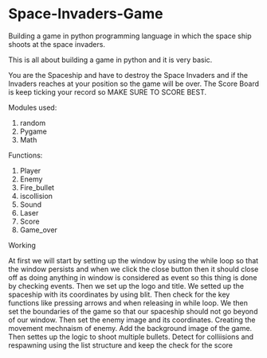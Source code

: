 # Space-Invaders-Game
Building a game in python programming language in which the space ship shoots at the space invaders.

This is all about building a game in python and it is very basic.

You are the Spaceship and have to destroy the Space Invaders and if the Invaders reaches at your position so the game will be over. The Score Board is keep ticking your record so MAKE SURE TO SCORE BEST.

Modules used:
1) random
2) Pygame
3) Math

Functions:

1) Player
2) Enemy
3) Fire_bullet
4) iscollision
5) Sound
6) Laser
7) Score
8) Game_over

Working

At first we will start by setting up the window by using the while loop so that the window persists and when we click the close button then it should close off as doing anything in window is considered as event so this thing is done by checking events. Then we set up the logo and title. We setted up the spaceship with its coordinates by using blit. Then check for the key functions like pressing arrows and when releasing in while loop. We then set the boundaries of the game so that our spaceship should not go beyond of our window. Then set the enemy image and its coordinates. Creating the movement mechnaism of enemy. Add the background image of the game. Then settes up the logic to shoot multiple bullets. Detect for colliisions and respawning using the list structure and keep the check for the score
